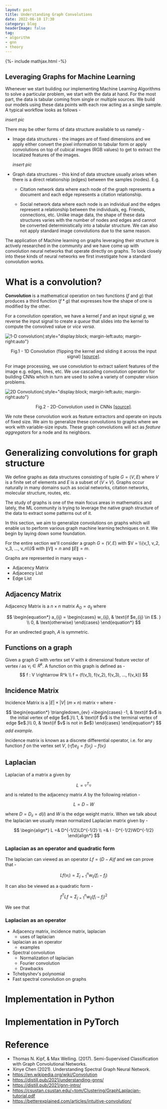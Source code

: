 ```yaml
---
layout: post
title: Understanding Graph Convolutions
date: 2022-06-10 17:30
category: blog
headerImage: false
tag:
- algorithm
- gnn
- theory
---
```


{%- include mathjax.html -%}

## Leveraging Graphs for Machine Learning

Whenever we start building our implementing Machine Learning Algorithms to solve a particular problem, we start with the data at hand. For the most part, the data is tabular coming from single or multiple sources. We build our models using these data points with each row acting as a single sample. A typical workflow looks as follows - 


*insert pic*

There may be other forms of data structure available to us namely - 
- Image data structures - the images are of fixed dimensions and we apply either convert the pixel information to tabular form or apply convolutions on top of cubical images (RGB values) to get to extract the localized features of the images.

    *insert pic*
- Graph data structures - this kind of data structure usually arises when there is a direct relationship (edges) between the samples (nodes). E.g.

    - Citation network data where each node of the graph represents a document and each edge represents a citation relationship.

    - Social network data where each node is an individual and the edges represent a relationship between the individuals, eg. Friends, connections, etc. Unlike image data, the shape of these data structures varies with the number of nodes and edges and cannot be converted deterministically into a tabular structure. We can also not apply standard image convolutions due to the same reason.

The application of Machine learning on graphs leveraging their structure is actively researched in the community and we have come up with convolution neural networks that operate directly on graphs. To look closely into these kinds of neural networks we first investigate how a standard convolution works.

# What is a convolution?

**Convolution** is a mathematical operation on two functions ($f$ and $g$) that produces a third function ($f*g$) that expresses how the shape of one is modified by the other. 

For a convolution operation, we have a kernel $f$ and an input signal $g$, we reverse the input signal to create a _queue_ that slides into the kernel to compute the convolved value or _vice versa_. 

![1-D convolution](/assets/images/understanding_graph_convolutions/1D_convolution.gif){:style="display:block; margin-left:auto; margin-right:auto"}
<div align = 'center'>Fig.1 -  1D Convolution (flipping the kernel and sliding it across the input signal) <a href = "https://e2eml.school/convolution_one_d.html">[source]</a>.</div>

For image processing, we use convolution to extract salient features of the image e.g. edges, lines, etc. We use cascading convolution operation for building CNNs which in turn are used to solve a variety of computer vision problems.


![2D Convolution](/assets/images/understanding_graph_convolutions/330px-2D_Convolution_Animation.gif){:style="display:block; margin-left:auto; margin-right:auto"}
<div align = 'center'>Fig.2 - 2D-Convolution used in CNNs 
<a href="https://en.wikipedia.org/wiki/Convolution#Discrete_convolution">[source]</a>.</div>


We note these convolution work as feature extractors and operate on inputs of fixed size. We aim to generalize these convolutions to graphs where we work with variable-size inputs. These graph convolutions will act as *feature aggregators* for a node and its neighbors. 

# Generalizing convolutions for graph structure

We define graphs as data structures consisting of tuple $G = (V, E)$ where $V$ is a finite set of elements and $E$ is a subset of $(V \times V)$. Graphs occur naturally in many domains such as social networks, citation networks, molecular structure, routes,  etc.

The study of graphs is one of the main focus areas in mathematics and lately, the ML community is trying to leverage the native graph structure of the data to extract some patterns out of it.

In this section, we aim to generalize convolutions on graphs which will enable us to perform various graph machine learning techniques on it. We begin by laying down some foundation.

For the entire section we'll consider a graph $G = (V, E)$ with $V = \\{v_1, v_2, v_3, ..., v_n\\}$ with  $\|V\| = n$ and $\|E\| = m$.

Graphs are represented in many ways - 
- Adjacency Matrix
- Adjacency List
- Edge List

## Adjacency Matrix
Adjacency Matrix is a $n \times n$ matrix $A_G = a_{ij}$ where 

$$
\begin{equation*}
    a_{ij} = \begin{cases}
    w_{ij}, & \text{if $e_{ij} \in E$. } \\
    0, & \text{otherwise}
    \end{cases}
\end{equation*}
$$

For an undirected graph, $A$ is symmetric.

## Functions on a graph

Given a graph $G$ with vertex set $V$ with $k$ dimensional feature vector of vertex $i$ as $v_i \in R^k$. A function on this graph is defined as - 
$$
f : V \rightarrow R^k \\
f = (f(v_1), f(v_2), f(v_3), ..., f(v_k))
$$

## Incidence Matrix
Incidence Matrix is a $|E| \times |V|$ $(m \times n)$ matrix $\triangledown$ where -

$$
\begin{equation*}
  \triangledown_{ev} =\begin{cases}
    -1, & \text{if $v$ is the initial vertex of edge $e$.}\\
    1, & \text{if $v$ is the terminal vertex of edge $e$.}\\
    0, & \text{if $v$ is not in $e$}
  \end{cases}
\end{equation*}
$$
*add example.*

Incidence matrix is known as a discrete differential operator, i.e. for any function $f$ on the vertex set $V$, $(\triangledown f)e_{ij} = f(v_j) - f(v_i)$



## Laplacian 
Laplacian of a matrix a given by 

$$
L = \triangledown^T\triangledown
$$

and is related to the adjacency matrix $A$ by the following relation  - 

$$
L = D - W
$$


where $D = D_{ii} = d(i)$ and $W$ is the edge weight matrix.
When we talk about the laplacian we usually mean normalized Laplacian matrix given by - 

$$
\begin{align*}
L =& D^{-1/2}LD^{-1/2} \\
  =& I - D^{-1/2}WD^{-1/2}
\end{align*}
$$

### Laplacian as an operator and quadratic form

The laplacian can viewed as an operator $Lf = (D - A)f$ and we can prove that -

$$
Lf(v_i) = \Sigma_{j = 1}^{n} w_{ij}(f_i - f_j)
$$

It can also be viewed as a quadratic form - 

$$
f^TLf = \Sigma_{j = 1}^{n}w_{ij}(f_i - f_j)^2
$$

We see that 

### Laplacian as an operator

- Adjacency matrix, incidence matrix, laplacian 
    - uses of laplacian
- laplacian as an operator 
    - examples 
- Spectral convolution 
    - Normalization of laplacian 
    - Fourier convolution
    - Drawbacks
- Tchebyshev's polynomial 
- Fast spectral convolution on graphs 

# Implementation in Python

# Implementation in PyTorch


# Reference
- Thomas N. Kipf, & Max Welling. (2017). Semi-Supervised Classification with Graph Convolutional Networks.
- Xinye Chen (2021). Understanding Spectral Graph Neural Network.
- https://en.wikipedia.org/wiki/Convolution
- https://distill.pub/2021/understanding-gnns/
- https://distill.pub/2021/gnn-intro/
- https://csustan.csustan.edu/~tom/Clustering/GraphLaplacian-tutorial.pdf
- https://betterexplained.com/articles/intuitive-convolution/
